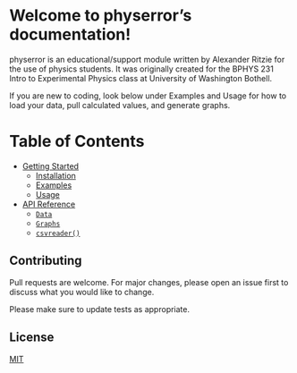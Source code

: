 <!-- physerror documentation master file, created by
sphinx-quickstart on Tue Apr  2 12:58:06 2024.
You can adapt this file completely to your liking, but it should at least
contain the root `toctree` directive. -->

# Welcome to physerror’s documentation!

physerror is an educational/support module written by Alexander Ritzie for the use of physics students.
It was originally created for the BPHYS 231 Intro to Experimental Physics class at University of Washington
Bothell.

If you are new to coding, look below under Examples and Usage for how to load
your data, pull calculated values, and generate graphs.

# Table of Contents

* [Getting Started](getstart.md)
  * [Installation](getstart.md#installation)
  * [Examples](getstart.md#examples)
  * [Usage](getstart.md#usage)
* [API Reference](api_reference.md)
  * [`Data`](api_reference.md#physerror.Data)
  * [`Graphs`](api_reference.md#physerror.Graphs)
  * [`csvreader()`](api_reference.md#physerror.csvreader)

## Contributing

Pull requests are welcome. For major changes, please open an issue first
to discuss what you would like to change.

Please make sure to update tests as appropriate.

## License

[MIT](https://choosealicense.com/licenses/mit/)
